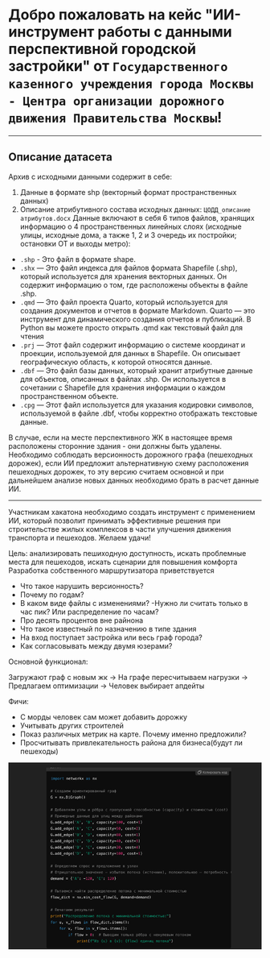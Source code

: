 # Добро пожаловать на кейс "ИИ-инструмент работы с данными перспективной городской застройки" от ```Государственного казенного учреждения города Москвы - Центра организации дорожного движения Правительства Москвы```!
***
## Описание датасета
Архив с исходными данными содержит в себе:
1) Данные в формате shp (векторный формат пространственных данных)
2) Описание атрибутивного состава исходных данных: ```ЦОДД_описание атрибутов.docx```
Данные включают в себя 6 типов файлов, хранящих информацию о 4 пространственных линейных слоях (исходные улицы, исходные дома, а также 1, 2 и 3 очередь их постройки; остановки ОТ и выходы метро):
- ```.shp``` - Это файл в формате shape.
- ```.shx``` — Это файл индекса для файлов формата Shapefile (.shp), который используется для хранения векторных данных. Он содержит информацию о том, где расположены объекты в файле .shp.
- ```.qmd``` — Это файл проекта Quarto, который используется для создания документов и отчетов в формате Markdown. Quarto — это инструмент для динамического создания отчетов и публикаций. В Python вы можете просто открыть .qmd как текстовый файл для чтения
- ```.prj``` — Этот файл содержит информацию о системе координат и проекции, используемой для данных в Shapefile. Он описывает географическую область, к которой относятся данные.
- ```.dbf``` — Это файл базы данных, который хранит атрибутные данные для объектов, описанных в файлах .shp. Он используется в сочетании с Shapefile для хранения информации о каждом пространственном объекте.
- ```.cpg``` — Этот файл используется для указания кодировки символов, используемой в файле .dbf, чтобы корректно отображать текстовые данные.

В случае, если на месте перспективного ЖК в настоящее время расположены сторонние здания - они должны быть удалены. Необходимо соблюдать версионность дорожного графа (пешеходных дорожек), если ИИ предложит альтернативную схему расположения пешеходных дорожек, то эту версию считаем основной и при дальнейшем анализе новых данных необходимо брать в расчет данные ИИ.
***
Участникам хакатона необходимо создать инструмент с применением ИИ, который позволит принимать эффективные решения при строительстве жилых комплексов в части улучшения движения транспорта и пешеходов.
Желаем удачи!


Цель: анализировать пешиходную доступность, искать проблемные места для пешеходов, искать сценарии для повышения комфорта
Разработка собственного маршрутизатора приветствуется

- Что такое нарушить версионность?
- Почему по годам?
- В каком виде файлы с изменениями?
-Нужно ли считать только в час пик? Или распределение по часам?
- Про десять процентов вне райнона
- Что такое известный по назначению в типе здания
- На вход поступает застройка или весь граф города?
- Как согласовывать между двумя юзерами?

Основной функционал:

Загружают граф с новым жк -> На графе пересчитываем нагрузки -> Предлагаем оптимизации -> Человек выбирает апдейты


Фичи:
- С морды человек сам может добавить дорожку
- Учитывать других строителей
- Показ различных метрик на карте. Почему именно предложили?
- Просчитывать привлекательность района для бизнеса(будут ли пешеходы)


![img.png](images/img.png)




